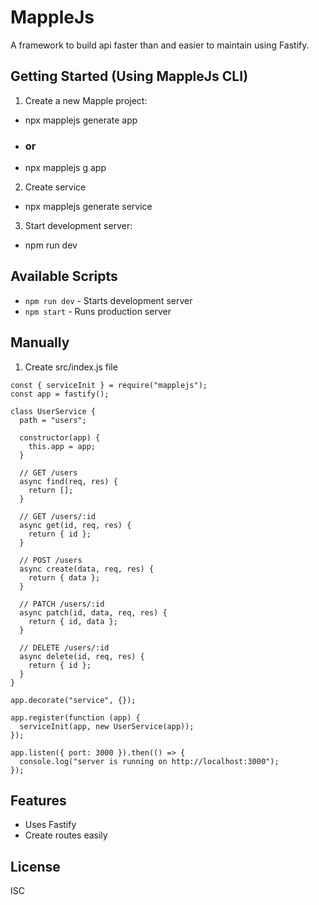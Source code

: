 # MappleJs

A framework to build api faster than and easier to maintain using Fastify.

## Getting Started (Using MappleJs CLI)

1. Create a new Mapple project:

- npx mapplejs generate app
- ### or
- npx mapplejs g app

2. Create service

- npx mapplejs generate service

3. Start development server:

- npm run dev

## Available Scripts

- `npm run dev` - Starts development server
- `npm start` - Runs production server

## Manually

1. Create src/index.js file

```const fastify = require("fastify");
const { serviceInit } = require("mapplejs");
const app = fastify();

class UserService {
  path = "users";

  constructor(app) {
    this.app = app;
  }

  // GET /users
  async find(req, res) {
    return [];
  }

  // GET /users/:id
  async get(id, req, res) {
    return { id };
  }

  // POST /users
  async create(data, req, res) {
    return { data };
  }

  // PATCH /users/:id
  async patch(id, data, req, res) {
    return { id, data };
  }

  // DELETE /users/:id
  async delete(id, req, res) {
    return { id };
  }
}

app.decorate("service", {});

app.register(function (app) {
  serviceInit(app, new UserService(app));
});

app.listen({ port: 3000 }).then(() => {
  console.log("server is running on http://localhost:3000");
});
```

## Features

- Uses Fastify
- Create routes easily

## License

ISC

